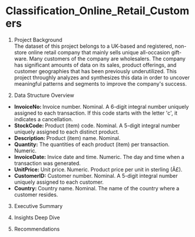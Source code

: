 # Classification_Online_Retail_Customers

1. Project Background <br>
The dataset of this project belongs to a UK-based and registered, non-store online retail company that mainly sells unique all-occasion gift-ware. Many customers of the company are wholesalers.
The company has significant amounts of data on its sales, product offerings, and customer geographies that has been previously underutilized. This project throughly analyzes and synthesizes this data in order to uncover meaningful patterns and segments to improve the company's success. </l>

2. Data Structure Overview <br>
<ul> 
  <li> <strong> InvoiceNo: </strong> Invoice number. Nominal. A 6-digit integral number uniquely assigned to each transaction. If this code starts with the letter 'c', it indicates a cancellation. </li>
<li> <strong> StockCode: </strong> Product (item) code. Nominal. A 5-digit integral number uniquely assigned to each distinct product. </li>
<li> <strong> Description: </strong> Product (item) name. Nominal. </li>
<li> <strong> Quantity:</strong> The quantities of each product (item) per transaction. Numeric.	</li>
<li> <strong> InvoiceDate:</strong> Invice date and time. Numeric. The day and time when a transaction was generated. </li>
<li> <strong> UnitPrice: </strong> Unit price. Numeric. Product price per unit in sterling (Â£). </li>
<li> <strong> CustomerID:</strong> Customer number. Nominal. A 5-digit integral number uniquely assigned to each customer. </li>
<li> <strong> Country: </strong> Country name. Nominal. The name of the country where a customer resides. </li>
</ul>



3. Executive Summary

4. Insights Deep Dive

5. Recommendations
